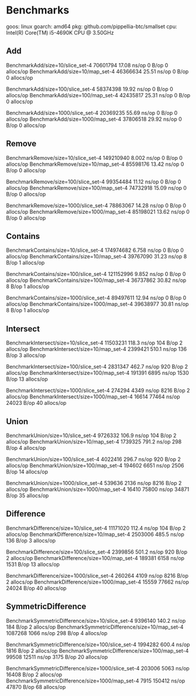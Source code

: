 # Benchmarks
goos: linux
goarch: amd64
pkg: github.com/pippellia-btc/smallset
cpu: Intel(R) Core(TM) i5-4690K CPU @ 3.50GHz

## Add

BenchmarkAdd/size=10/slice_set-4                70601794                17.08 ns/op            0 B/op          0 allocs/op
BenchmarkAdd/size=10/map_set-4                  46366634                25.51 ns/op            0 B/op          0 allocs/op

BenchmarkAdd/size=100/slice_set-4               58374398                19.92 ns/op            0 B/op          0 allocs/op
BenchmarkAdd/size=100/map_set-4                 42435817                25.31 ns/op            0 B/op          0 allocs/op

BenchmarkAdd/size=1000/slice_set-4              20369235                55.69 ns/op            0 B/op          0 allocs/op
BenchmarkAdd/size=1000/map_set-4                37806518                29.92 ns/op            0 B/op          0 allocs/op

## Remove

BenchmarkRemove/size=10/slice_set-4             149210940               8.002 ns/op            0 B/op          0 allocs/op
BenchmarkRemove/size=10/map_set-4               85598176                13.42 ns/op            0 B/op          0 allocs/op

BenchmarkRemove/size=100/slice_set-4            99354484                11.12 ns/op            0 B/op          0 allocs/op
BenchmarkRemove/size=100/map_set-4              74732918                15.09 ns/op            0 B/op          0 allocs/op

BenchmarkRemove/size=1000/slice_set-4           78863067                14.28 ns/op            0 B/op          0 allocs/op
BenchmarkRemove/size=1000/map_set-4             85198021                13.62 ns/op            0 B/op          0 allocs/op

## Contains

BenchmarkContains/size=10/slice_set-4           174974682               6.758 ns/op            0 B/op          0 allocs/op
BenchmarkContains/size=10/map_set-4             39767090                31.23 ns/op            8 B/op          1 allocs/op

BenchmarkContains/size=100/slice_set-4          121152996               9.852 ns/op            0 B/op          0 allocs/op
BenchmarkContains/size=100/map_set-4            36737862                30.82 ns/op            8 B/op          1 allocs/op

BenchmarkContains/size=1000/slice_set-4         89497611                12.94 ns/op            0 B/op          0 allocs/op
BenchmarkContains/size=1000/map_set-4           39638977                30.81 ns/op            8 B/op          1 allocs/op

## Intersect

BenchmarkIntersect/size=10/slice_set-4          11503231               118.3 ns/op           104 B/op          2 allocs/op
BenchmarkIntersect/size=10/map_set-4             2399421               510.1 ns/op           136 B/op          3 allocs/op

BenchmarkIntersect/size=100/slice_set-4          2831347               462.7 ns/op           920 B/op          2 allocs/op
BenchmarkIntersect/size=100/map_set-4             191391               6895 ns/op            1530 B/op         13 allocs/op

BenchmarkIntersect/size=1000/slice_set-4          274294               4349 ns/op            8216 B/op         2 allocs/op
BenchmarkIntersect/size=1000/map_set-4             16614               77464 ns/op           24023 B/op        40 allocs/op

## Union

BenchmarkUnion/size=10/slice_set-4               9726332               106.9 ns/op           104 B/op          2 allocs/op
BenchmarkUnion/size=10/map_set-4                 1739325               791.2 ns/op           298 B/op          4 allocs/op

BenchmarkUnion/size=100/slice_set-4              4022416               296.7 ns/op           920 B/op          2 allocs/op
BenchmarkUnion/size=100/map_set-4                 194602              6651 ns/op            2506 B/op         14 allocs/op

BenchmarkUnion/size=1000/slice_set-4              539636              2136 ns/op            8216 B/op          2 allocs/op
BenchmarkUnion/size=1000/map_set-4                 16410             75800 ns/op           34871 B/op         35 allocs/op

## Difference

BenchmarkDifference/size=10/slice_set-4         11171020               112.4 ns/op           104 B/op          2 allocs/op
BenchmarkDifference/size=10/map_set-4            2503006               485.5 ns/op           136 B/op          3 allocs/op

BenchmarkDifference/size=100/slice_set-4         2399856               501.2 ns/op           920 B/op          2 allocs/op
BenchmarkDifference/size=100/map_set-4            189381              6158 ns/op            1531 B/op         13 allocs/op

BenchmarkDifference/size=1000/slice_set-4         260264              4109 ns/op            8216 B/op          2 allocs/op
BenchmarkDifference/size=1000/map_set-4            15559             77662 ns/op           24024 B/op         40 allocs/op

## SymmetricDifference

BenchmarkSymmetricDifference/size=10/slice_set-4                 9396140               140.2 ns/op           184 B/op          2 allocs/op
BenchmarkSymmetricDifference/size=10/map_set-4                   1087268              1066 ns/op             298 B/op          4 allocs/op

BenchmarkSymmetricDifference/size=100/slice_set-4                1994282               600.4 ns/op          1816 B/op          2 allocs/op
BenchmarkSymmetricDifference/size=100/map_set-4                    99508             12511 ns/op            3175 B/op         20 allocs/op

BenchmarkSymmetricDifference/size=1000/slice_set-4                203006              5063 ns/op           16408 B/op          2 allocs/op
BenchmarkSymmetricDifference/size=1000/map_set-4                    7915            150412 ns/op           47870 B/op         68 allocs/op